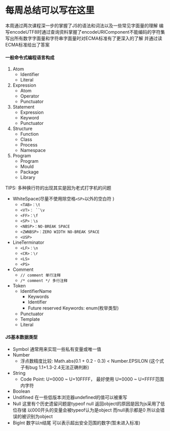 # 每周总结可以写在这里
 本周通过两次课程深一步的掌握了JS的语法和词法以及一些常见字面量的理解
 编写encodeUTF8时通过查询资料掌握了encodeURIComponent不能编码的字符集
 写出所有数字字面量和字符串字面量时对ECMA标准有了更深入的了解 并通过读ECMA标准给出了答案

#### 一般命令式编程语言构成
  1. Atom
     - Identifier
     - Literal
  2. Expression
     - Atom
     - Operator
     - Punctuator
  3. Statement
     - Expression
     - Keyword
     - Punctuator
  4. Structure
     - Function
     - Class
     - Process
     - Namespace
  5. Program
     - Program
     - Mould
     - Package
     - Library

TIPS: 多种换行符的出现其实是因为老式打字机的问题
  - WhiteSpace(尽量不使用除空格`<SP>`以外的空白符 )
    - `<TAB>：\t`
    - `<VT>： ``\v`
    - `<FF>：\f` 
    - `<SP>：\s`
    - `<NBSP>：NO-BREAK SPACE`
    - `<ZWNBSP>：ZERO WIDTH NO-BREAK SPACE`
    - `<USP>`
  - LineTerminator
    - `<LF>：\n`
    - `<CR>：\r`
    - `<LS>`
    - `<PS>`
  - Comment
    - `// comment 单行注释`
    - `/* comment */ 多行注释`
  - Token
    - IdentifierName
      - Keywords
      - Identifier
      - Future reserved Keywords: enum(枚举类型) 
    - Punctuator
    - Template
    - Literal
#### JS基本数据类型

  - Symbol 通常用来实现一些私有变量或唯一值
  - Number
    - 浮点数精度比较: Math.abs(0.1 + 0.2 - 0.3) < Number.EPSILON
    (这个式子有bug 1.1+1.3-2.4无法正确判断)
  - String
    - Code Point: U+0000 ~ U+10FFFF， 最好使用 U+0000 ~ U+FFFF范围内字符
  - Boolean
  - Undifined 在一些低版本浏览器undefined的值可以被重写
  - Null 这里有个历史遗留问题是typeof null 返回object的原因是因为js采用了低位存储 以000开头的变量会被typeof认为是object 而null表示都是0 所以会错误的被识别为object
  - BigInt 数字以n结尾 可以表示超出安全范围的数字(暂未进入标准)